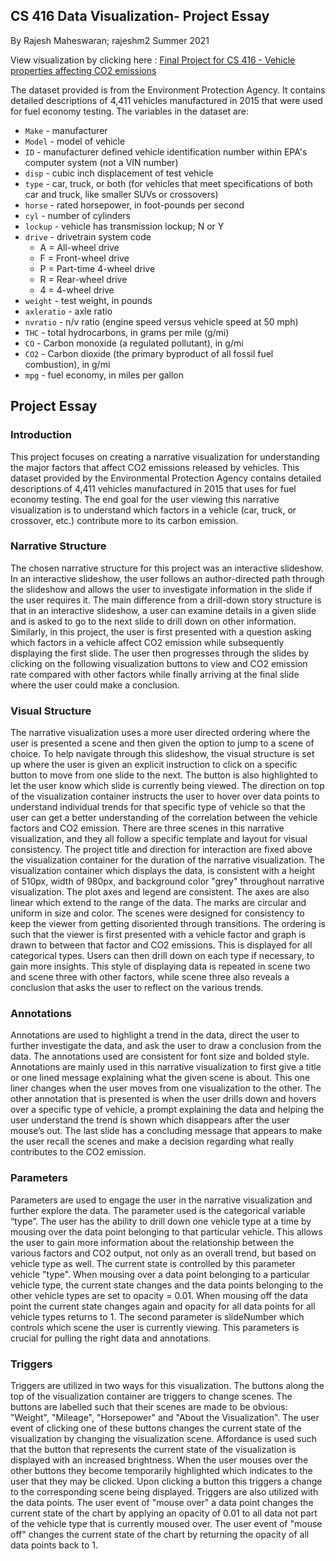 ## CS 416 Data Visualization- Project Essay

By Rajesh Maheswaran; rajeshm2
Summer 2021


View visualization by clicking here : [Final Project for CS 416 - Vehicle properties affecting CO2 emissions](https://rajesh-maheswaran1996.github.io/)

The dataset provided is from the Environment Protection Agency. It contains detailed descriptions of 4,411 vehicles manufactured in 2015 that were used for fuel economy testing. The variables in the dataset are:  
 
- `Make` - manufacturer
- `Model` - model of vehicle
- `ID` - manufacturer defined vehicle identification number within EPA's computer system (not a VIN number)
- `disp` - cubic inch displacement of test vehicle
- `type` - car, truck, or both (for vehicles that meet specifications of both car and truck, like smaller SUVs or crossovers)
- `horse` - rated horsepower, in foot-pounds per second
- `cyl` - number of cylinders
- `lockup` - vehicle has transmission lockup; N or Y
- `drive` - drivetrain system code
    - A = All-wheel drive
    - F = Front-wheel drive
    - P = Part-time 4-wheel drive
    - R = Rear-wheel drive
    - 4 = 4-wheel drive
- `weight` - test weight, in pounds
- `axleratio` - axle ratio
- `nvratio` - n/v ratio (engine speed versus vehicle speed at 50 mph)
- `THC` - total hydrocarbons, in grams per mile (g/mi)
- `CO` - Carbon monoxide (a regulated pollutant), in g/mi
- `CO2` - Carbon dioxide (the primary byproduct of all fossil fuel combustion), in g/mi
- `mpg` - fuel economy, in miles per gallon

## Project Essay

### Introduction
This project focuses on creating a narrative visualization for understanding the major factors that affect CO2 emissions released by vehicles. This dataset provided by the Environmental Protection Agency contains detailed descriptions of 4,411 vehicles manufactured in 2015 that uses for fuel economy testing. The end goal for the user viewing this narrative visualization is to understand which factors in a vehicle (car, truck, or crossover, etc.) contribute more to its carbon emission.

### Narrative Structure
The chosen narrative structure for this project was an interactive slideshow. In an interactive slideshow, the user follows an author-directed path through the slideshow and allows the user to investigate information in the slide if the user requires it. The main difference from a drill-down story structure is that in an interactive slideshow, a user can examine details in a given slide and is asked to go to the next slide to drill down on other information. Similarly, in this project, the user is first presented with a question asking which factors in a vehicle affect CO2 emission while subsequently displaying the first slide. The user then progresses through the slides by clicking on the following visualization buttons to view and CO2 emission rate compared with other factors while finally arriving at the final slide where the user could make a conclusion.

### Visual Structure
The narrative visualization uses a more user directed ordering where the user is presented a scene and then given the option to jump to a scene of choice. To help navigate through this slideshow, the visual structure is set up where the user is given an explicit instruction to click on a specific button to move from one slide to the next. The button is also highlighted to let the user know which slide is currently being viewed. The direction on top of the visualization container instructs the user to hover over data points to understand individual trends for that specific type of vehicle so that the user can get a better understanding of the correlation between the vehicle factors and CO2 emission.
There are three scenes in this narrative visualization, and they all follow a specific template and layout for visual consistency. The project title and direction for interaction are fixed above the visualization container for the duration of the narrative visualization. The visualization container which displays the data, is consistent with a height of 510px, width of 980px, and background color "grey" throughout narrative visualization.  The plot axes and legend are consistent. The axes are also linear which extend to the range of the data. The marks are circular and uniform in size and color. The scenes were designed for consistency to keep the viewer from getting disoriented through transitions. The ordering is such that the viewer is first presented with a vehicle factor and graph is drawn to between that factor and CO2 emissions. This is displayed for all categorical types. Users can then drill down on each type if necessary, to gain more insights. This style of displaying data is repeated in scene two and scene three with other factors, while scene three also reveals a conclusion that asks the user to reflect on the various trends.

### Annotations
Annotations are used to highlight a trend in the data, direct the user to further investigate the data, and ask the user to draw a conclusion from the data. The annotations used are consistent for font size and bolded style. Annotations are mainly used in this narrative visualization to first give a title or one lined message explaining what the given scene is about. This one liner changes when the user moves from one visualization to the other. The other annotation that is presented is when the user drills down and hovers over a specific type of vehicle, a prompt explaining the data and helping the user understand the trend is shown which disappears after the user mouse’s out. The last slide has a concluding message that appears to make the user recall the scenes and make a decision regarding what really contributes to the CO2 emission.

### Parameters
Parameters are used to engage the user in the narrative visualization and further explore the data. The parameter used is the categorical variable “type”. The user has the ability to drill down one vehicle type at a time by mousing over the data point belonging to that particular vehicle. This allows the user to gain more information about the relationship between the various factors and CO2 output, not only as an overall trend, but based on vehicle type as well. The current state is controlled by this parameter vehicle "type". When mousing over a data point belonging to a particular vehicle type, the current state changes and the data points belonging to the other vehicle types are set to opacity = 0.01. When mousing off the data point the current state changes again and opacity for all data points for all vehicle types returns to 1. The second parameter is slideNumber which controls which scene the user is currently viewing. This parameters is crucial for pulling the right data and annotations.

### Triggers
Triggers are utilized in two ways for this visualization. The buttons along the top of the visualization container are triggers to change scenes. The buttons are labelled such that their scenes are made to be obvious: "Weight", "Mileage", "Horsepower" and "About the Visualization". The user event of clicking one of these buttons changes the current state of the visualization by changing the visualization scene. Affordance is used such that the button that represents the current state of the visualization is displayed with an increased brightness. When the user mouses over the other buttons they become temporarily highlighted which indicates to the user that they may be clicked. Upon clicking a button this triggers a change to the corresponding scene being displayed. Triggers are also utilized with the data points. The user event of "mouse over" a data point changes the current state of the chart by applying an opacity of 0.01 to all data not part of the vehicle type that is currently moused over. The user event of "mouse off" changes the current state of the chart by returning the opacity of all data points back to 1. 







